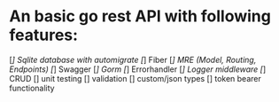 # An basic go rest API with following features:
[*] Sqlite database with automigrate
[*] Fiber
[*] MRE (Model, Routing, Endpoints)
[*] Swagger
[*] Gorm
[*] Errorhandler
[*] Logger middleware
[*] CRUD
[] unit testing
[] validation
[] custom/json types
[] token bearer functionality
